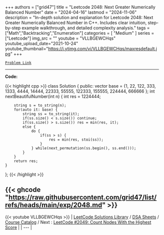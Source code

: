 
+++
authors = ["grid47"]
title = "Leetcode 2048: Next Greater Numerically Balanced Number"
date = "2024-04-16"
lastmod = "2024-11-06"
description = "In-depth solution and explanation for Leetcode 2048: Next Greater Numerically Balanced Number in C++. Includes clear intuition, step-by-step example walkthrough, and detailed complexity analysis."
tags = ["Math","Backtracking","Enumeration"]
categories = [
    "Medium"
]
series = ["Leetcode"]
img_src = ""
youtube = "VLLBGEWCHqs"
youtube_upload_date="2021-10-24"
youtube_thumbnail="https://i.ytimg.com/vi/VLLBGEWCHqs/maxresdefault.jpg"
+++



[`Problem Link`](https://leetcode.com/problems/next-greater-numerically-balanced-number/description/)

---
**Code:**

{{< highlight cpp >}}
class Solution {
public:
    vector<int> base = {1, 22, 122, 333, 1333, 4444, 14444, 22333, 55555, 122333, 155555, 224444, 666666 };
    int nextBeautifulNumber(int n) {
        int res = 1224444;
        
        string s = to_string(n);
        for(auto it: base) {
            string ss = to_string(it);
            if(ss.size() < s.size()) continue;
            if(ss.size() > s.size()) res = min(res, it);
            else {
                do {
                    if(ss > s) {
                        res = min(res, stoi(ss));
                    }
                } while(next_permutation(ss.begin(), ss.end()));
            }
        }
        return res;
    }
};
{{< /highlight >}}

{{< ghcode "https://raw.githubusercontent.com/grid47/list/refs/heads/main/exp/2048.md" >}}
---
{{< youtube VLLBGEWCHqs >}}
| [LeetCode Solutions Library](https://grid47.xyz/leetcode/) / [DSA Sheets](https://grid47.xyz/sheets/) / [Course Catalog](https://grid47.xyz/courses/) / Next : [LeetCode #2049: Count Nodes With the Highest Score](https://grid47.xyz/leetcode/solution-2049-count-nodes-with-the-highest-score/) |
| --- |
